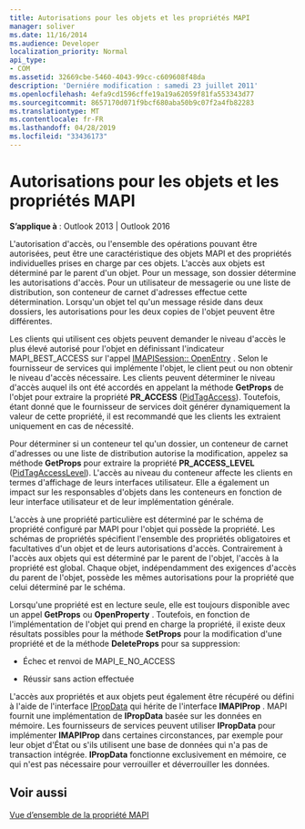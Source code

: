 ```yaml
---
title: Autorisations pour les objets et les propriétés MAPI
manager: soliver
ms.date: 11/16/2014
ms.audience: Developer
localization_priority: Normal
api_type:
- COM
ms.assetid: 32669cbe-5460-4043-99cc-c609608f48da
description: 'Derniére modification : samedi 23 juillet 2011'
ms.openlocfilehash: 4efa9cd1596cffe19a19a62059f81fa553343d77
ms.sourcegitcommit: 8657170d071f9bcf680aba50b9c07f2a4fb82283
ms.translationtype: MT
ms.contentlocale: fr-FR
ms.lasthandoff: 04/28/2019
ms.locfileid: "33436173"
---
```

# <a name="permissions-for-mapi-objects-and-properties"></a>Autorisations pour les objets et les propriétés MAPI

  
  
**S’applique à** : Outlook 2013 | Outlook 2016 
  
L'autorisation d'accès, ou l'ensemble des opérations pouvant être autorisées, peut être une caractéristique des objets MAPI et des propriétés individuelles prises en charge par ces objets. L'accès aux objets est déterminé par le parent d'un objet. Pour un message, son dossier détermine les autorisations d'accès. Pour un utilisateur de messagerie ou une liste de distribution, son conteneur de carnet d'adresses effectue cette détermination. Lorsqu'un objet tel qu'un message réside dans deux dossiers, les autorisations pour les deux copies de l'objet peuvent être différentes. 
  
Les clients qui utilisent ces objets peuvent demander le niveau d'accès le plus élevé autorisé pour l'objet en définissant l'indicateur MAPI_BEST_ACCESS sur l'appel [IMAPISession:: OpenEntry](imapisession-openentry.md) . Selon le fournisseur de services qui implémente l'objet, le client peut ou non obtenir le niveau d'accès nécessaire. Les clients peuvent déterminer le niveau d'accès auquel ils ont été accordés en appelant la méthode **GetProps** de l'objet pour extraire la propriété **PR_ACCESS** ([PidTagAccess](pidtagaccess-canonical-property.md)). Toutefois, étant donné que le fournisseur de services doit générer dynamiquement la valeur de cette propriété, il est recommandé que les clients les extraient uniquement en cas de nécessité. 
  
Pour déterminer si un conteneur tel qu'un dossier, un conteneur de carnet d'adresses ou une liste de distribution autorise la modification, appelez sa méthode **GetProps** pour extraire la propriété **PR_ACCESS_LEVEL** ([PidTagAccessLevel](pidtagaccesslevel-canonical-property.md)). L'accès au niveau du conteneur affecte les clients en termes d'affichage de leurs interfaces utilisateur. Elle a également un impact sur les responsables d'objets dans les conteneurs en fonction de leur interface utilisateur et de leur implémentation générale. 
  
L'accès à une propriété particulière est déterminé par le schéma de propriété configuré par MAPI pour l'objet qui possède la propriété. Les schémas de propriétés spécifient l'ensemble des propriétés obligatoires et facultatives d'un objet et de leurs autorisations d'accès. Contrairement à l'accès aux objets qui est déterminé par le parent de l'objet, l'accès à la propriété est global. Chaque objet, indépendamment des exigences d'accès du parent de l'objet, possède les mêmes autorisations pour la propriété que celui déterminé par le schéma.
  
Lorsqu'une propriété est en lecture seule, elle est toujours disponible avec un appel **GetProps** ou **OpenProperty** . Toutefois, en fonction de l'implémentation de l'objet qui prend en charge la propriété, il existe deux résultats possibles pour la méthode **SetProps** pour la modification d'une propriété et de la méthode **DeleteProps** pour sa suppression: 
  
- Échec et renvoi de MAPI_E_NO_ACCESS
    
- Réussir sans action effectuée
    
L'accès aux propriétés et aux objets peut également être récupéré ou défini à l'aide de l'interface [IPropData](ipropdataimapiprop.md) qui hérite de l'interface **IMAPIProp** . MAPI fournit une implémentation de **IPropData** basée sur les données en mémoire. Les fournisseurs de services peuvent utiliser **IPropData** pour implémenter **IMAPIProp** dans certaines circonstances, par exemple pour leur objet d'État ou s'ils utilisent une base de données qui n'a pas de transaction intégrée. **IPropData** fonctionne exclusivement en mémoire, ce qui n'est pas nécessaire pour verrouiller et déverrouiller les données. 
  
## <a name="see-also"></a>Voir aussi



[Vue d’ensemble de la propriété MAPI](mapi-property-overview.md)

